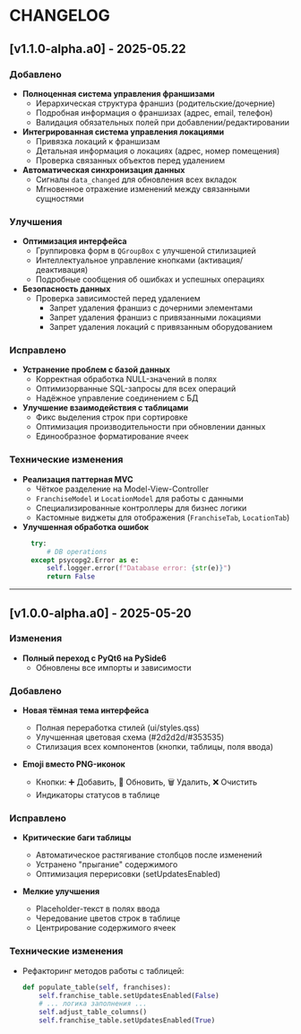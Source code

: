 # CHANGELOG

## [v1.1.0-alpha.a0] - 2025-05.22

### Добавлено
- **Полноценная система управления франшизами**
  - Иерархическая структура франшиз (родительские/дочерние)
  - Подробная информация о франшизах (адрес, email, телефон)
  - Валидация обязательных полей при добавлении/редактировании
- **Интегрированная система управления локациями**
  - Привязка локаций к франшизам
  - Детальная информация о локациях (адрес, номер помещения)
  - Проверка связанных объектов перед удалением
- **Автоматическая синхронизация данных**
  - Сигналы `data_changed` для обновления всех вкладок
  - Мгновенное отражение изменений между связанными сущностями

### Улучшения
- **Оптимизация интерфейса**
  - Группировка форм в `QGroupBox` с улучшеной стилизацией
  - Интеллектуальное управление кнопками (активация/деактивация)
  - Подробные сообщения об ошибках и успешных операциях
- **Безопасность данных**
  - Проверка зависимостей перед удалением
    - Запрет удаления франшиз с дочерними элементами
    - Запрет удаления франшиз с привязанными локациями
    - Запрет удаления локаций с привязанным оборудованием

### Исправлено
- **Устранение проблем с базой данных**
  - Корректная обработка NULL-значений в полях
  - Оптимизорванные SQL-запросы для всех операций
  - Надёжное управление соединением с БД
- **Улучшение взаимодействия с таблицами**
  - Фикс выделения строк при сортировке
  - Оптимизация производительности при обновлении данных
  - Единообразное форматирование ячеек

### Технические изменения
- **Реализация паттерная MVC**
  - Чёткое разделение на Model-View-Controller
  - `FranchiseModel` и `LocationModel` для работы с данными
  - Специализированные контроллеры для бизнес логики
  - Кастомные виджеты для отображения (`FranchiseTab`, `LocationTab`)
- **Улучшенная обработка ошибок**
  ```python
    try:
        # DB operations
    except psycopg2.Error as e:
        self.logger.error(f"Database error: {str(e)}")
        return False

___
## [v1.0.0-alpha.a0] - 2025-05-20

### Изменения
- **Полный переход с PyQt6 на PySide6**  
  - Обновлены все импорты и зависимости

### Добавлено
- **Новая тёмная тема интерфейса**  
  - Полная переработка стилей (ui/styles.qss)
  - Улучшенная цветовая схема (#2d2d2d/#353535)
  - Стилизация всех компонентов (кнопки, таблицы, поля ввода)

- **Emoji вместо PNG-иконок**  
  - Кнопки: ➕ Добавить, 🔄 Обновить, 🗑️ Удалить, ❌ Очистить
  - Индикаторы статусов в таблице

### Исправлено
- **Критические баги таблицы**  
  - Автоматическое растягивание столбцов после изменений
  - Устранено "прыгание" содержимого
  - Оптимизация перерисовки (setUpdatesEnabled)

- **Мелкие улучшения**  
  - Placeholder-текст в полях ввода
  - Чередование цветов строк в таблице
  - Центрирование содержимого ячеек

### Технические изменения
- Рефакторинг методов работы с таблицей:
  ```python
  def populate_table(self, franchises):
      self.franchise_table.setUpdatesEnabled(False)
      # ... логика заполнения ...
      self.adjust_table_columns()
      self.franchise_table.setUpdatesEnabled(True)
